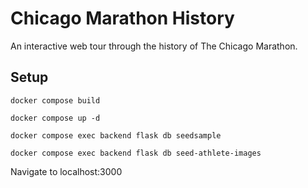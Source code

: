 # Chicago Marathon History

An interactive web tour through the history of The Chicago Marathon.

## Setup

```
docker compose build
```

```
docker compose up -d
```

```
docker compose exec backend flask db seedsample
```

```
docker compose exec backend flask db seed-athlete-images
```

Navigate to localhost:3000

